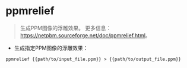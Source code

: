 # ppmrelief

> 生成PPM图像的浮雕效果。
> 更多信息：<https://netpbm.sourceforge.net/doc/ppmrelief.html>。

- 生成指定PPM图像的浮雕效果：

`ppmrelief {{path/to/input_file.ppm}} > {{path/to/output_file.ppm}}`